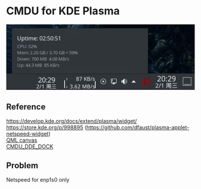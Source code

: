 # CMDU for KDE Plasma
![alt](preview.jpg)

## Reference 
https://develop.kde.org/docs/extend/plasma/widget/  
https://store.kde.org/p/998895 (https://github.com/dfaust/plasma-applet-netspeed-widget)  
[QML canvas](https://blog.csdn.net/qq_43248127/article/details/89402684)  
[CMDU_DDE_DOCK](https://github.com/sonichy/CMDU_DDE_DOCK)

## Problem
Netspeed for enp1s0 only